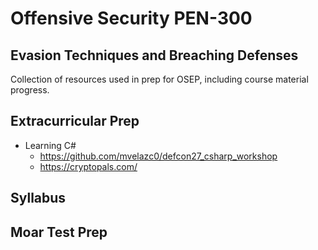 # Offensive Security PEN-300
## Evasion Techniques and Breaching Defenses
Collection of resources used in prep for OSEP, including course material progress.

## Extracurricular Prep
- Learning C#
  - https://github.com/mvelazc0/defcon27_csharp_workshop
  - https://cryptopals.com/
  
## Syllabus


## Moar Test Prep
